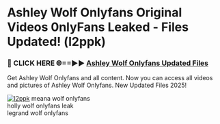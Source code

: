 # Ashley Wolf Onlyfans Original Videos 0nlyFans Leaked - Files Updated! (l2ppk)

<h3>🔴 CLICK HERE 🌐==►► <a href="https://tinyurl.com/2jnfzry5" rel="nofollow">Ashley Wolf Onlyfans Updated Files</a></h3>

Get Ashley Wolf Onlyfans and all content. Now you can access all videos and pictures of Ashley Wolf Onlyfans. New Updated Files 2025!

[![l2ppk](https://i.imgur.com/GyGTBgg.gif)](https://tinyurl.com/2jnfzry5)
meana wolf onlyfans<br>
holly wolf onlyfans leak<br>
legrand wolf onlyfans